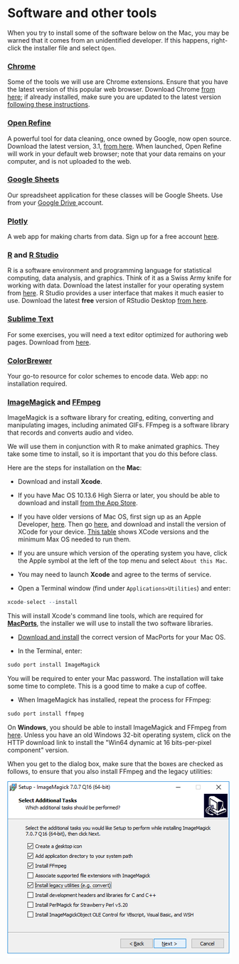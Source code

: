 # Software and other tools

When you try to install some of the software below on the Mac, you may be warned that it comes from an unidentified developer. If this happens, right-click the installer file and select `Open`.


### [Chrome](https://www.google.com/chrome/)

Some of the tools we will use are Chrome extensions. Ensure that you have the latest version of this popular web browser. Download Chrome [from here](https://www.google.com/chrome/); if already installed, make sure you are updated to the latest version [following these instructions](https://support.google.com/chrome/answer/95414?co=GENIE.Platform%3DDesktop&hl=en).

### [Open Refine](http://openrefine.org/)
A powerful tool for data cleaning, once owned by Google, now open source. Download the latest version, 3.1, [from here](http://openrefine.org/download.html). When launched, Open Refine will work in your default web browser; note that your data remains on your computer, and is not uploaded to the web.

### [Google Sheets](https://www.google.com/sheets/about/)
Our spreadsheet application for these classes will be Google Sheets. Use from your [Google Drive ](https://drive.google.com/)account.

### [Plotly](https://plot.ly/online-chart-maker/)
A web app for making charts from data. Sign up for a free account [here](https://plot.ly/Auth/login/?action=signup#/).

### [R](https://www.r-project.org/) and [R Studio](https://www.rstudio.com/)
R is a software environment and programming language for statistical computing, data analysis, and graphics. Think of it as a Swiss Army knife for working with data. Download the latest installer for your operating system from [here](https://cran.rstudio.com/). R Studio provides a user interface that makes it much easier to use. Download the latest **free** version of RStudio Desktop [from here](https://www.rstudio.com/products/rstudio/download/).

### [Sublime Text](https://www.sublimetext.com/)

For some exercises, you will need a text editor optimized for authoring web pages. Download from [here](https://www.sublimetext.com/).

### [ColorBrewer](http://colorbrewer2.org/)
Your go-to resource for color schemes to encode data. Web app: no installation required.

### [ImageMagick](https://imagemagick.org/script/index.php) and [FFmpeg](https://ffmpeg.org/)

ImageMagick is a software library for creating, editing, converting and manipulating images, including animated GIFs. FFmpeg is a software library that records and converts audio and video.

We will use them in conjunction with R to make animated graphics. They take some time to install, so it is important that you do this before class.

Here are the steps for installation on the **Mac**:

 - Download and install **Xcode**.
  - If you have Mac OS 10.13.6 High Sierra or later, you should be able to download and install [from the App Store](https://itunes.apple.com/us/app/xcode/id497799835?ls=1&mt=12). 
  - If you have older versions of Mac OS, first sign up as an Apple Developer, [here](https://developer.apple.com/programs/enroll/). Then go [here](https://developer.apple.com/download/more/), and download and install the version of XCode for your device. [This table](https://en.wikipedia.org/wiki/Xcode#Version_comparison_table) shows XCode versions and the minimum Max OS needed to run them.
  - If you are unsure which version of the operating system you have, click the Apple symbol at the left of the top menu and select `About this Mac`.
  - You may need to launch **Xcode**  and agree to the terms of service.

 - Open a Terminal window (find under `Applications>Utilities`) and enter:
 ```R
xcode-select --install
 ```
 This will install Xcode's command line tools, which are required for [**MacPorts**](https://www.macports.org/), the installer we will use to install the two software libraries.
 - [Download and install](https://www.macports.org/install.php) the correct version of MacPorts for your Mac OS.

 - In the Terminal, enter:
 ```R
 sudo port install ImageMagick
 ```
 You will be required to enter your Mac password. The installation will take some time to complete. This is a good time to make a cup of coffee.
 - When ImageMagick has installed, repeat the process for FFmpeg:
  ```R
 sudo port install ffmpeg
 ```

On **Windows**, you should be able to install ImageMagick and FFmpeg from [here](https://www.imagemagick.org/script/download.php#windows). Unless you have an old Windows 32-bit operating system, click on the HTTP download link to install the "Win64 dynamic at 16 bits-per-pixel component" version.

When you get to the dialog box, make sure that the boxes are checked as follows, to ensure that you also install FFmpeg and the legacy utilities:

![](./img/software_1.png)








